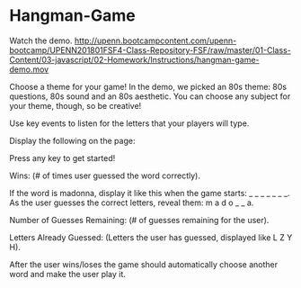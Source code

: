 # Hangman-Game

Watch the demo. http://upenn.bootcampcontent.com/upenn-bootcamp/UPENN201801FSF4-Class-Repository-FSF/raw/master/01-Class-Content/03-javascript/02-Homework/Instructions/hangman-game-demo.mov
<br>

Choose a theme for your game! In the demo, we picked an 80s theme: 80s questions, 80s sound and an 80s aesthetic. You can choose any subject for your theme, though, so be creative!



Use key events to listen for the letters that your players will type.


Display the following on the page:

Press any key to get started!

Wins: (# of times user guessed the word correctly).



If the word is madonna, display it like this when the game starts: _ _ _ _ _ _ _.
As the user guesses the correct letters, reveal them: m a d o _  _ a.



Number of Guesses Remaining: (# of guesses remaining for the user).

Letters Already Guessed: (Letters the user has guessed, displayed like L Z Y H).

After the user wins/loses the game should automatically choose another word and make the user play it.

